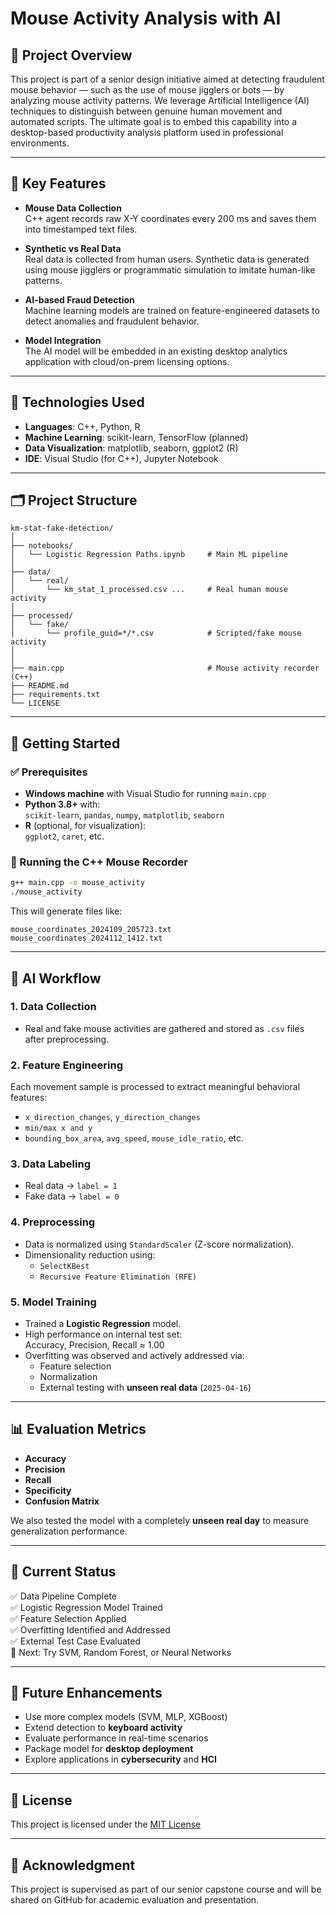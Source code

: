 # Mouse Activity Analysis with AI

## 🎯 Project Overview

This project is part of a senior design initiative aimed at detecting fraudulent mouse behavior — such as the use of mouse jigglers or bots — by analyzing mouse activity patterns. We leverage Artificial Intelligence (AI) techniques to distinguish between genuine human movement and automated scripts. The ultimate goal is to embed this capability into a desktop-based productivity analysis platform used in professional environments.

---

## 📌 Key Features

- **Mouse Data Collection**  
  C++ agent records raw X-Y coordinates every 200 ms and saves them into timestamped text files.

- **Synthetic vs Real Data**  
  Real data is collected from human users. Synthetic data is generated using mouse jigglers or programmatic simulation to imitate human-like patterns.

- **AI-based Fraud Detection**  
  Machine learning models are trained on feature-engineered datasets to detect anomalies and fraudulent behavior.

- **Model Integration**  
  The AI model will be embedded in an existing desktop analytics application with cloud/on-prem licensing options.

---

## 🧰 Technologies Used

- **Languages**: C++, Python, R
- **Machine Learning**: scikit-learn, TensorFlow (planned)
- **Data Visualization**: matplotlib, seaborn, ggplot2 (R)
- **IDE**: Visual Studio (for C++), Jupyter Notebook

---

## 🗂️ Project Structure

```
km-stat-fake-detection/
│
├── notebooks/
│   └── Logistic Regression Paths.ipynb     # Main ML pipeline
│
├── data/
│   └── real/
│       └── km_stat_1_processed.csv ...     # Real human mouse activity
│
├── processed/
│   └── fake/
│       └── profile_guid=*/*.csv            # Scripted/fake mouse activity
│
│
├── main.cpp                                # Mouse activity recorder (C++)
├── README.md
├── requirements.txt
└── LICENSE
```

---

## 🚀 Getting Started

### ✅ Prerequisites

- **Windows machine** with Visual Studio for running `main.cpp`
- **Python 3.8+** with:  
  `scikit-learn`, `pandas`, `numpy`, `matplotlib`, `seaborn`
- **R** (optional, for visualization):  
  `ggplot2`, `caret`, etc.

### 🔧 Running the C++ Mouse Recorder

```bash
g++ main.cpp -o mouse_activity
./mouse_activity
```

This will generate files like:

```
mouse_coordinates_2024109_205723.txt
mouse_coordinates_2024112_1412.txt
```

---

## 🧠 AI Workflow

### 1. Data Collection
- Real and fake mouse activities are gathered and stored as `.csv` files after preprocessing.

### 2. Feature Engineering
Each movement sample is processed to extract meaningful behavioral features:
- `x_direction_changes`, `y_direction_changes`
- `min/max x and y`
- `bounding_box_area`, `avg_speed`, `mouse_idle_ratio`, etc.

### 3. Data Labeling
- Real data → `label = 1`
- Fake data → `label = 0`

### 4. Preprocessing
- Data is normalized using `StandardScaler` (Z-score normalization).
- Dimensionality reduction using:
  - `SelectKBest`
  - `Recursive Feature Elimination (RFE)`

### 5. Model Training
- Trained a **Logistic Regression** model.
- High performance on internal test set:  
  Accuracy, Precision, Recall ≈ 1.00
- Overfitting was observed and actively addressed via:
  - Feature selection
  - Normalization
  - External testing with **unseen real data** (`2025-04-16`)

---

## 📊 Evaluation Metrics

- **Accuracy**
- **Precision**
- **Recall**
- **Specificity**
- **Confusion Matrix**

We also tested the model with a completely **unseen real day** to measure generalization performance.

---

## 🧪 Current Status

✅ Data Pipeline Complete  
✅ Logistic Regression Model Trained  
✅ Feature Selection Applied  
✅ Overfitting Identified and Addressed  
✅ External Test Case Evaluated  
🔄 Next: Try SVM, Random Forest, or Neural Networks  

---

## 🚧 Future Enhancements

- Use more complex models (SVM, MLP, XGBoost)
- Extend detection to **keyboard activity**
- Evaluate performance in real-time scenarios
- Package model for **desktop deployment**
- Explore applications in **cybersecurity** and **HCI**

---

## 📜 License

This project is licensed under the [MIT License](./LICENSE)

---

## 🙌 Acknowledgment

This project is supervised as part of our senior capstone course and will be shared on GitHub for academic evaluation and presentation.
